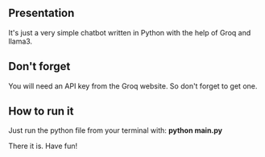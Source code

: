 ## Presentation
It's just a very simple chatbot written in Python with the help of Groq and llama3.

## Don't forget
You will need an API key from the Groq website. So don't forget to get one.

## How to run it
Just run the python file from your terminal with:
**python main.py**

There it is. Have fun!

